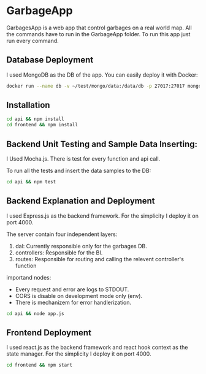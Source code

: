# GarbageApp

GarbagesApp is a web app that control garbages on a real world map.
All the commands have to run in the GarbageApp folder.
To run this app just run every command.

## Database Deployment

I used MongoDB as the DB of the app.
You can easily deploy it with Docker:

```bash
docker run --name db -v ~/test/mongo/data:/data/db -p 27017:27017 mongo:latest
```

## Installation

```bash
cd api && npm install
cd frontend && npm install
```

## Backend Unit Testing and Sample Data Inserting:

I Used Mocha.js.
There is test for every function and api call.

To run all the tests and insert the data samples to the DB:

```bash
cd api && npm test
```

## Backend Explanation and Deployment

I used Express.js as the backend framework.
For the simplicity I deploy it on port 4000.

The server contain four independent layers:

1. dal: Currently responsible only for the garbages DB.
2. controllers: Responsible for the BI.
3. routes: Responsible for routing and calling the relevent controller's function

importand nodes:

- Every request and error are logs to STDOUT.
- CORS is disable on development mode only (env).
- There is mechanizem for error handlerization.

```bash
cd api && node app.js
```

## Frontend Deployment

I used react.js as the backend framework and react hook context as the state manager.
For the simplicity I deploy it on port 4000.

```bash
cd frontend && npm start
```
